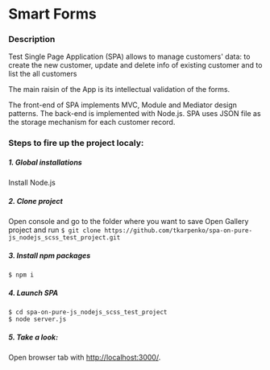 # Smart Forms

### Description
Test Single Page Application (SPA) allows to manage customers' data: to create the new customer, update and delete info of existing customer and to list the all customers

The main raisin of the App is its intellectual validation of the forms.

The front-end of SPA implements MVC, Module and Mediator design patterns.
The back-end is implemented with Node.js.
SPA uses JSON file as the storage mechanism for each customer record.

### Steps to fire up the project localy:

##### 1. Global installations
Install Node.js

##### 2. Clone project
Open console and go to the folder where you want to save Open Gallery project and run
```$ git clone https://github.com/tkarpenko/spa-on-pure-js_nodejs_scss_test_project.git ```

##### 3. Install npm packages
```
$ npm i
```

##### 4. Launch SPA 
```
$ cd spa-on-pure-js_nodejs_scss_test_project
$ node server.js
```

##### 5. Take a look:
Open browser tab with [http://localhost:3000/](http://localhost:3000/).